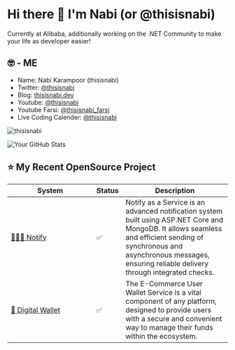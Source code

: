 # Hi there 👋 I'm Nabi (or @thisisnabi)
 
Currently at Alibaba, additionally working on the .NET Community to make your life as developer easier!

## 🤓 - ME

- Name: Nabi Karampoor (thisisnabi)
- Twitter: [@thisisnabi](https://twitter.com/thisisnabi)
- Blog: [thisisnabi.dev](https://thisisnabi.dev)
- Youtube: [@thisisnabi](https://www.youtube.com/@thisisnabi)
- Youtube Farsi: [@thisisnabi_farsi](https://www.youtube.com/@thisisnabi_farsi)
- Live Coding Calender: [@thisisnabi](https://www.lu.ma/@thisisnabi)
 
<p align="left"> <img src="https://komarev.com/ghpvc/?username=thisisnabi&label=Profile%20views&color=0e75b6&style=flat" alt="thisisnabi" /> </p>

![Your GitHub Stats](https://github-readme-stats.vercel.app/api?username=thisisnabi&show_icons=true)

## ⭐️ My Recent OpenSource Project
<table>
   <thead>
      <tr>
        <th>System</th>
        <th>Status</th>
        <th>Description</th>
      </tr>
   </thead>
   <tbody>
       <tr>
         <td width="180px"><a href='https://github.com/thisisnabi/Notification'>🙅🏼‍♂️ Notify</a></td>
          <td>✅</td>
         <td>Notify as a Service is an advanced notification system built using ASP.NET Core and MongoDB. It allows seamless and efficient sending of synchronous and asynchronous messages, ensuring reliable delivery through integrated checks.</td>
       </tr>
       <tr>
         <td width="180px"><a href='https://github.com/thisisnabi/DigitalWallet'>🔐 Digital Wallet</a></td>
          <td>✅</td>
         <td>The E-Commerce User Wallet Service is a vital component of any platform, designed to provide users with a secure and convenient way to manage their funds within the ecosystem.</td>
       </tr>
    </tbody>
</table>
